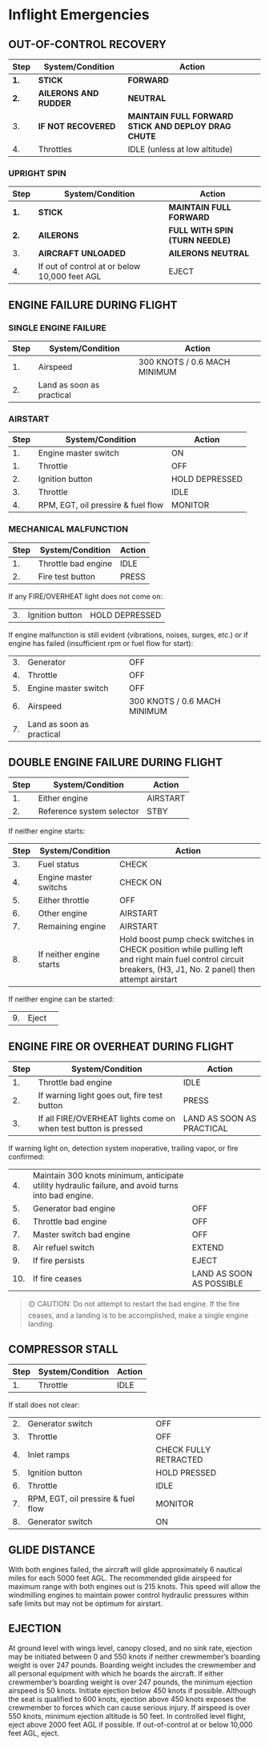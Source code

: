 # Inflight Emergencies

## OUT-OF-CONTROL RECOVERY

| Step   | System/Condition        | Action                                                |
|--------|-------------------------|-------------------------------------------------------|
| **1.** | **STICK**               | **FORWARD**                                           |
| **2.** | **AILERONS AND RUDDER** | **NEUTRAL**                                           |
| 3.     | **IF NOT RECOVERED**    | **MAINTAIN FULL FORWARD STICK AND DEPLOY DRAG CHUTE** |
| 4.     | Throttles               | IDLE (unless at low altitude)                         |

### UPRIGHT SPIN

| Step   | System/Condition                              | Action                           |
|--------|-----------------------------------------------|----------------------------------|
| **1.** | **STICK**                                     | **MAINTAIN FULL FORWARD**        |
| **2.** | **AILERONS**                                  | **FULL WITH SPIN (TURN NEEDLE)** |
| 3.     | **AIRCRAFT UNLOADED**                         | **AILERONS NEUTRAL**             |
| 4.     | If out of control at or below 10,000 feet AGL | EJECT                            |

## ENGINE FAILURE DURING FLIGHT

### SINGLE ENGINE FAILURE

| Step | System/Condition          | Action                       |
|------|---------------------------|------------------------------|
| 1.   | Airspeed                  | 300 KNOTS / 0.6 MACH MINIMUM |
| 2.   | Land as soon as practical |                              |

### AIRSTART

| Step | System/Condition                   | Action         |
|------|------------------------------------|----------------|
| 1.   | Engine master switch               | ON             |
| 1.   | Throttle                           | OFF            |
| 2.   | Ignition button                    | HOLD DEPRESSED |
| 3.   | Throttle                           | IDLE           |
| 4.   | RPM, EGT, oil pressire & fuel flow | MONITOR        |

### MECHANICAL MALFUNCTION

| Step | System/Condition    | Action |
|------|---------------------|--------|
| 1.   | Throttle bad engine | IDLE   |
| 2.   | Fire test button    | PRESS  |

If any FIRE/OVERHEAT light does not come on:

|    |                 |                |
|----|-----------------|----------------|
| 3. | Ignition button | HOLD DEPRESSED |

If engine malfunction is still evident (vibrations,
noises, surges, etc.)
or if engine has failed
(insufficient rpm or fuel flow for start):

|    |                           |                              |
|----|---------------------------|------------------------------|
| 3. | Generator                 | OFF                          |
| 4. | Throttle                  | OFF                          |
| 5. | Engine master switch      | OFF                          |
| 6. | Airspeed                  | 300 KNOTS / 0.6 MACH MINIMUM |
| 7. | Land as soon as practical |                              |

## DOUBLE ENGINE FAILURE DURING FLIGHT

| Step | System/Condition          | Action   |
|------|---------------------------|----------|
| 1.   | Either engine             | AIRSTART |
| 2.   | Reference system selector | STBY     |

If neither engine starts:

| Step | System/Condition         | Action                                                                                                                                                        |
|------|--------------------------|---------------------------------------------------------------------------------------------------------------------------------------------------------------|
| 3.   | Fuel status              | CHECK                                                                                                                                                         |
| 4.   | Engine master switchs    | CHECK ON                                                                                                                                                      |
| 5.   | Either throttle          | OFF                                                                                                                                                           |
| 6.   | Other engine             | AIRSTART                                                                                                                                                      |
| 7.   | Remaining engine         | AIRSTART                                                                                                                                                      |
| 8.   | If neither engine starts | Hold boost pump check switches in CHECK position while pulling left and right main fuel control circuit breakers, (H3, J1, No. 2 panel) then attempt airstart |

If neither engine can be started:

|    |       |    |
|----|-------|----|
| 9. | Eject |    |

## ENGINE FIRE OR OVERHEAT DURING FLIGHT

| Step | System/Condition                                                | Action                    |
|------|-----------------------------------------------------------------|---------------------------|
| 1.   | Throttle bad engine                                             | IDLE                      |
| 2.   | If warning light goes out, fire test button                     | PRESS                     |
| 3.   | If all FIRE/OVERHEAT lights come on when test button is pressed | LAND AS SOON AS PRACTICAL |

If warning light on, detection system inoperative,
trailing vapor, or fire confirmed:

|     |                                                                                                    |                          |
|-----|----------------------------------------------------------------------------------------------------|--------------------------|
| 4.  | Maintain 300 knots minimum, anticipate utility hydraulic failure, and avoid turns into bad engine. |                          |
| 5.  | Generator bad engine                                                                               | OFF                      |
| 6.  | Throttle bad engine                                                                                | OFF                      |
| 7.  | Master switch bad engine                                                                           | OFF                      |
| 8.  | Air refuel switch                                                                                  | EXTEND                   |
| 9.  | If fire persists                                                                                   | EJECT                    |
| 10. | If fire ceases                                                                                     | LAND AS SOON AS POSSIBLE |

> 🟡 CAUTION: Do not attempt to restart the bad engine. If the
> fire ceases, and a landing is to be accomplished,
> make a single engine landing.

## COMPRESSOR STALL

| Step | System/Condition | Action |
|------|------------------|--------|
| 1.   | Throttle         | IDLE   |

If stall does not clear:

|    |                                    |                       |
|----|------------------------------------|-----------------------|
| 2. | Generator switch                   | OFF                   |
| 3. | Throttle                           | OFF                   |
| 4. | Inlet ramps                        | CHECK FULLY RETRACTED |
| 5. | Ignition button                    | HOLD PRESSED          |
| 6. | Throttle                           | IDLE                  |
| 7. | RPM, EGT, oil pressire & fuel flow | MONITOR               |
| 8. | Generator switch                   | ON                    |

## GLIDE DISTANCE

With both engines failed, the aircraft will glide
approximately 6 nautical miles for each 5000 feet AGL.
The recommended glide airspeed for maximum range with
both engines out is 215 knots. This speed will allow the
windmilling engines to maintain power control hydraulic
pressures within safe limits but may not be optimum for
airstart.

## EJECTION

At ground level with wings level, canopy closed, and no
sink rate, ejection may be initiated between 0 and 550
knots if neither crewmember’s boarding weight is over 247
pounds. Boarding weight includes the crewmember and all
personal equipment with which he boards the aircraft. If
either crewmember’s boarding weight is over 247 pounds,
the minimum ejection airspeed is 50 knots. Initiate
ejection below 450 knots if possible. Although the seat is
qualified to 600 knots, ejection above 450 knots exposes the
crewmember to forces which can cause serious injury. If
airspeed is over 550 knots, minimum ejection altitude is 50
feet. In controlled level flight, eject above 2000 feet AGL
if possible. If out-of-control at or below 10,000 feet AGL,
eject.
